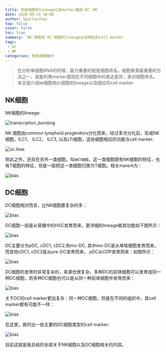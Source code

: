 ```yaml
---
title: 免疫细胞的lineage以及marker基因-DC｜NK
date: 2020-09-25 16:00
author: Spartanzhao
top: false
cover: false
toc: true
summary: `NK`细胞核`DC`细胞的lineage以及相应的cell marker
tags: 
 - DC
 - NK
categories: 免疫细胞细分
---
```


> 在分析单细胞RNA的时候，最为重要的就是细胞命名。细胞聚类最重要的方法之一，就是利用marker基因在不同细胞中的表达差异，来对细胞命名。本文就介绍`NK`细胞核`DC`细胞的lineage以及相应的cell marker

## NK细胞

NK细胞的lineage:

![transcription_bursting](./figure/DC_marker/common_lymphoid_progenitors.png)


NK 细胞由common lymphoid progenitors分化而来，经过多次分化后，形成NK细胞，ILC1， ILC2， ILC3, 以及LTi细胞，这些细胞相应的功能与cell marker:

![sc.bias](./figure/DC_marker/Innate_lymphoid_cells.png)

除此之外，还存在另外一类细胞，叫`NKT细胞`，这一类细胞既有NK细胞的特征，也有T细胞的特征，但是一般把这一类细胞归类为T细胞。相关marerk为：

![bias](./figure/DC_marker/NKT.png)

## DC细胞
DC细胞相对而言，比NK细胞要复杂的多：

![bias](./figure/DC_marker/DC_lineage1.png)

DC细胞一般是从骨髓中的HSC发育而来，更详细的lineage极其功能如下图所示：

![bias](./figure/DC_marker/DC_lineage2.png)

DC主要分为pDC, cDC1, cDC2,和mo-DC, 其中mo-DC是从单核细胞发育而来，而其他cDC1, cDC2是从pre-DC发育而来， pDC从CDP发育而来：如图所示：

![bias](./figure/DC_marker/DC_lineage3.png)

DC细胞的发育时非常复杂的，来源也很复杂，多种DC的前体细胞可以发育成同一种DC细胞，而多种DC细胞也可以是从同一种前体细胞中发育而来：

![bias](./figure/DC_marker/DC_lineage4.png)

关于DC的cell marker更加复杂：同一种DC细胞，但是在不同的组织中，其cell marker都有可能不一样：

![bias](./figure/DC_marker/Dendritic_cells.png)



在这里，我列出一些主要的DC细胞类型的cell marker:

![bias](./figure/DC_marker/DCs.png)

目前这就是我总结的全部关于NK细胞以及DC细胞相关的内容。

